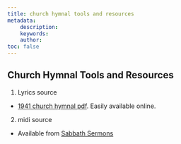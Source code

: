 ```yaml
---
title: church hymnal tools and resources
metadata:
    description: 
    keywords: 
    author: 
toc: false
---
```


## Church Hymnal Tools and Resources

1. Lyrics source
- [1941 church hymnal pdf]({{{cself}}}/resources/1941-sda-hymnal-1.pdf). Easily available online.

2. midi source
- Available from [Sabbath Sermons](https://sabbathsermons.com/1941-sda-hymnal/)